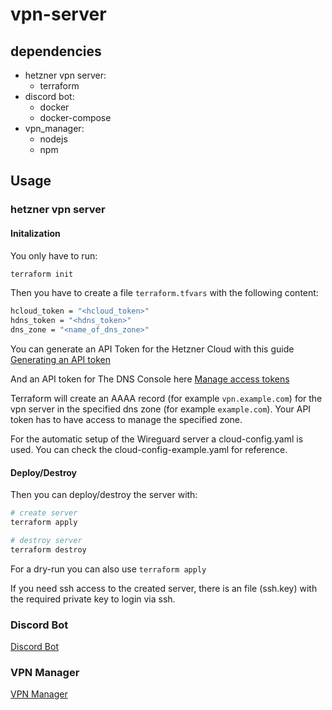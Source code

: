 # vpn-server

## dependencies

- hetzner vpn server:
    - terraform
- discord bot:
    - docker
    - docker-compose
- vpn_manager:
    - nodejs
    - npm

## Usage

### hetzner vpn server

#### Initalization

You only have to run: 

``` bash
terraform init
```

Then you have to create a file `terraform.tfvars` with the following content:
``` bash
hcloud_token = "<hcloud_token>"
hdns_token = "<hdns_token>"
dns_zone = "<name_of_dns_zone>"
```
You can generate an API Token for the Hetzner Cloud with this guide [Generating an API token](https://docs.hetzner.com/cloud/api/getting-started/generating-api-token/)

And an API token for The DNS Console here [Manage access tokens](https://dns.hetzner.com/settings/api-token)

Terraform will create an AAAA record (for example `vpn.example.com`) for the vpn server in the specified dns zone (for example `example.com`). Your API token has to have access to manage the specified zone.

For the automatic setup of the Wireguard server a cloud-config.yaml is used. You can check the cloud-config-example.yaml for reference.

#### Deploy/Destroy

Then you can deploy/destroy the server with:

``` bash
# create server
terraform apply

# destroy server
terraform destroy
```

For a dry-run you can also use `terraform apply`

If you need ssh access to the created server, there is an file (ssh.key) with the required private key to login via ssh. 

### Discord Bot

[Discord Bot](./discord-bot/README.md)

### VPN Manager

[VPN Manager](./vpn_manager/README.md)
